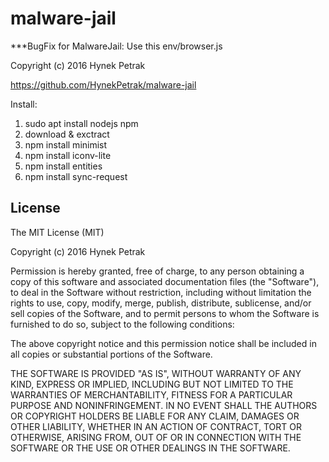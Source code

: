 # malware-jail


***BugFix for MalwareJail: Use this env/browser.js


Copyright (c) 2016 Hynek Petrak

https://github.com/HynekPetrak/malware-jail

Install:
1. sudo apt install nodejs npm
2. download & exctract
3. npm install minimist
4. npm install iconv-lite
5. npm install entities
6. npm install sync-request

## License ##

The MIT License (MIT)

Copyright (c) 2016 Hynek Petrak

Permission is hereby granted, free of charge, to any person obtaining a copy
of this software and associated documentation files (the "Software"), to deal
in the Software without restriction, including without limitation the rights
to use, copy, modify, merge, publish, distribute, sublicense, and/or sell
copies of the Software, and to permit persons to whom the Software is
furnished to do so, subject to the following conditions:

The above copyright notice and this permission notice shall be included in all
copies or substantial portions of the Software.

THE SOFTWARE IS PROVIDED "AS IS", WITHOUT WARRANTY OF ANY KIND, EXPRESS OR
IMPLIED, INCLUDING BUT NOT LIMITED TO THE WARRANTIES OF MERCHANTABILITY,
FITNESS FOR A PARTICULAR PURPOSE AND NONINFRINGEMENT. IN NO EVENT SHALL THE
AUTHORS OR COPYRIGHT HOLDERS BE LIABLE FOR ANY CLAIM, DAMAGES OR OTHER
LIABILITY, WHETHER IN AN ACTION OF CONTRACT, TORT OR OTHERWISE, ARISING FROM,
OUT OF OR IN CONNECTION WITH THE SOFTWARE OR THE USE OR OTHER DEALINGS IN THE
SOFTWARE.
